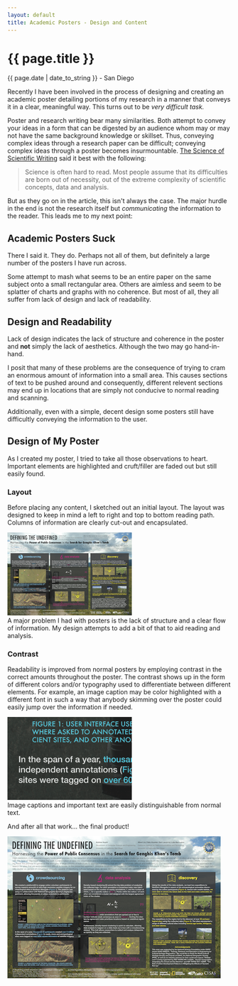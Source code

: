 ```yaml
---
layout: default
title: Academic Posters - Design and Content
---
```


{{ page.title }}
================
<p class='meta'>{{ page.date | date_to_string }} - San Diego</p>

Recently I have been involved in the process of designing and creating an academic poster detailing portions of my research in a manner that conveys it in a clear, meaningful way. This turns out to be *very difficult task.*

Poster and research writing bear many similarities. Both attempt to convey your ideas in a form that can be digested by an audience whom may or may not have the same background knowledge or skillset. Thus, conveying complex ideas through a research paper can be difficult; conveying complex ideas through a poster becomes insurmountable. [The Science of Scientific Writing](http://www.americanscientist.org/issues/feature/the-science-of-scientific-writing/1) said it best with the following:
> Science is often hard to read. Most people assume that its difficulties are born out of necessity, out of the extreme complexity of scientific concepts, data and analysis.

But as they go on in the article, this isn't always the case. The major hurdle in the end is not the research itself but *communicating* the information to the reader. This leads me to my next point:

Academic Posters Suck
---------------------
There I said it. They do. Perhaps not all of them, but definitely a large number of the posters I have run across.

Some attempt to mash what seems to be an entire paper on the same subject onto a small rectangular area. Others are aimless and seem to be splatter of charts and graphs with no coherence. But most of all, they all suffer from lack of design and lack of readability.

Design and Readability
-----------------------
Lack of design indicates the lack of structure and coherence in the poster and **not** simply the lack of aesthetics. Although the two may go hand-in-hand.

I posit that many of these problems are the consequence of trying to cram an enormous amount of information into a small area. This causes sections of text to be pushed around and consequently, different relevent sections may end up in locations that are simply not conducive to normal reading and scanning.

Additionally, even with a simple, decent design some posters still have difficultly conveying the information to the user.

Design of My Poster
--------------------
As I created my poster, I tried to take all those observations to heart. Important elements are highlighted and cruft/filler are faded out but still easily found.

### Layout
Before placing any content, I sketched out an initial layout. The layout was designed to keep in mind a left to right and top to bottom reading path. Columns of information are clearly cut-out and encapsulated.

<div class='captioned_img'>
	<div>
		<img width='280' src='/static/img/2012/research/igert-poster-thumbnail.png'/>
	</div>
	<div class='caption'>
		A major problem I had with posters is the lack of structure and a clear flow of information. My design attempts to add a bit of that to aid reading and analysis.
	</div>
</div>

### Contrast
Readability is improved from normal posters by employing contrast in the correct amounts throughout the poster. The contrast shows up in the form of different colors and/or typography used to differentiate between different elements. For example, an image caption may be color highlighted with a different font in such a way that anybody skimming over the poster could easily jump over the information if needed.

<div class='captioned_img'>
	<div>
		<img width='280' src='/static/img/2012/research/contrast-example.png'/>
	</div>
	<div class='caption'>
		Image captions and important text are easily distinguishable from normal text.
	</div>
</div>

And after all that work... the final product!

<div class='captioned_img'>
	<div>
		<img src='/static/img/2012/research/igert-poster-thumbnail.png'/>
	</div>
</div>
